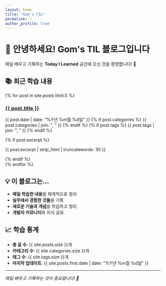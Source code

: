 ```yaml
---
layout: home
title: "Gom's TIL"
permalink: /
author_profile: true
---
```


# 👋 안녕하세요! Gom's TIL 블로그입니다

매일 배우고 기록하는 **Today I Learned** 공간에 오신 것을 환영합니다! 🎉

## 📚 최근 학습 내용

{% for post in site.posts limit:5 %}
<div class="post-preview">
  <h3><a href="{{ site.baseurl }}{{ post.url }}">{{ post.title }}</a></h3>
  <p class="post-meta">
    <i class="far fa-calendar-alt"></i> {{ post.date | date: "%Y년 %m월 %d일" }}
    {% if post.categories %}
    <i class="fas fa-folder-open"></i> {{ post.categories | join: ", " }}
    {% endif %}
    {% if post.tags %}
    <i class="fas fa-tags"></i> {{ post.tags | join: ", " }}
    {% endif %}
  </p>
  {% if post.excerpt %}
  <p class="post-excerpt">{{ post.excerpt | strip_html | truncatewords: 30 }}</p>
  {% endif %}
</div>
{% endfor %}

## 💡 이 블로그는...

- **매일 학습한 내용**을 체계적으로 정리
- **실무에서 경험한 것들**을 기록
- **새로운 기술과 개념**을 학습하고 정리
- **개발자 커뮤니티**와 지식 공유

## 📈 학습 통계

- **총 글 수**: {{ site.posts.size }}개
- **카테고리 수**: {{ site.categories.size }}개
- **태그 수**: {{ site.tags.size }}개
- **마지막 업데이트**: {{ site.posts.first.date | date: "%Y년 %m월 %d일" }}

---

*매일 배우고 기록하는 것이 중요합니다! 🚀*
